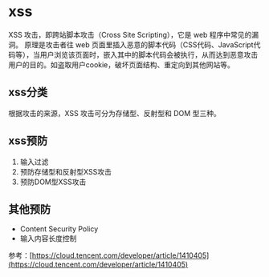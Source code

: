 # xss

XSS 攻击，即跨站脚本攻击（Cross Site Scripting），它是 web 程序中常见的漏洞。 原理是攻击者往 web 页面里插入恶意的脚本代码（CSS代码、JavaScript代码等），当用户浏览该页面时，嵌入其中的脚本代码会被执行，从而达到恶意攻击用户的目的。如盗取用户cookie，破坏页面结构、重定向到其他网站等。

## xss分类

根据攻击的来源，XSS 攻击可分为存储型、反射型和 DOM 型三种。

## xss预防

1. 输入过滤
2. 预防存储型和反射型XSS攻击
3. 预防DOM型XSS攻击

## 其他预防

- Content Security Policy
- 输入内容长度控制


参考：[https://cloud.tencent.com/developer/article/1410405](https://cloud.tencent.com/developer/article/1410405)